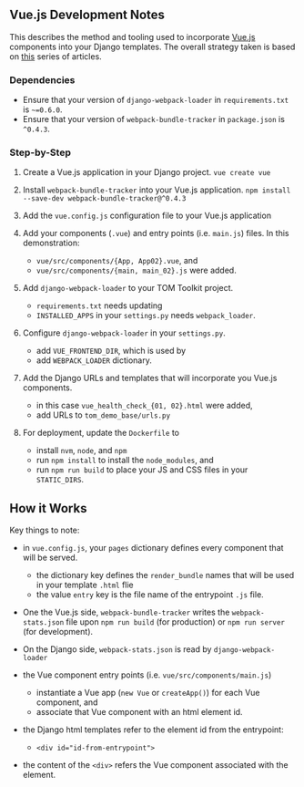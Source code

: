 ## Vue.js Development Notes

This describes the method and tooling used to incorporate [Vue.js](https://vuejs.org)
components into your Django templates. The overall strategy taken is based on [this](https://medium.com/js-dojo/vue-django-best-of-both-frontends-701307871478) series of articles.

### Dependencies

- Ensure that your version of ``django-webpack-loader`` in ``requirements.txt`` is ``~=0.6.0``.
- Ensure that your version of ``webpack-bundle-tracker`` in ``package.json`` is ``^0.4.3``.

### Step-by-Step
1. Create a Vue.js application in your Django project.
   ```vue create vue```

2. Install `webpack-bundle-tracker` into your Vue.js application.
   ```npm install --save-dev webpack-bundle-tracker@^0.4.3```
   
3. Add the `vue.config.js` configuration file to your Vue.js application

4. Add your components (`.vue`) and entry points (i.e. `main.js`) files. In this demonstration:
    - `vue/src/components/{App, App02}.vue`, and
    - `vue/src/components/{main, main_02}.js` were added.

5. Add `django-webpack-loader` to your TOM Toolkit project.
    - `requirements.txt` needs updating
    - `INSTALLED_APPS` in your `settings.py` needs `webpack_loader`.

6. Configure `django-webpack-loader` in your `settings.py`.
    - add `VUE_FRONTEND_DIR`, which is used by
    - add `WEBPACK_LOADER` dictionary.
    
7. Add the Django URLs and templates that will incorporate you Vue.js components.
    - in this case `vue_health_check_{01, 02}.html` were added,
    - add URLs to `tom_demo_base/urls.py`
    
8. For deployment, update the `Dockerfile` to
    - install `nvm`, `node`, and `npm`
    - run `npm install` to install the `node_modules`, and
    - run `npm run build` to place your JS and CSS files in your `STATIC_DIRS`.
    
## How it Works
Key things to note:
- in `vue.config.js`, your `pages` dictionary defines every component that will be served.
  - the dictionary key defines the `render_bundle` names that will be used in your template `.html` flie
  - the value `entry` key is the file name of the entrypoint `.js` file.

- One the Vue.js side, `webpack-bundle-tracker` writes the `webpack-stats.json` file upon `npm run build` (for production) or `npm run server` (for development).
- On the Django side, `webpack-stats.json` is read by `django-webpack-loader`

- the Vue component entry points (i.e. `vue/src/components/main.js`)
  - instantiate a Vue app (`new Vue` or `createApp()`) for each Vue component, and
  - associate that Vue component with an html element id.
    
- the Django html templates refer to the element id from the entrypoint:
  - `<div id="id-from-entrypoint">`
    
- the content of the `<div>` refers the Vue component associated with the element.
